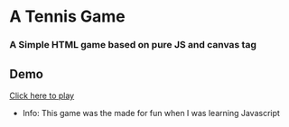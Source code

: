 # A Tennis Game

### A Simple HTML game based on pure JS and canvas tag


## Demo

[Click here to play](https://amansharmadev.github.io/tennis/)



* Info: This game was the made for fun when I was learning Javascript

